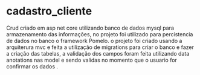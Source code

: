# cadastro_cliente
Crud  criado em asp net core utilizando banco de dados mysql para armazenamento das informações, no projeto foi utilizado para percistencia de dados no banco o framework Pomelo.
o projeto  foi  criado usando a arquiterura mvc e feita a utilização de migrations para criar o banco e fazer a criação das tabelas,
 a validação dos campos foram feita utilizando data anotations nas model e sendo validas no momento que o usuario for confirmar os dados .
 




